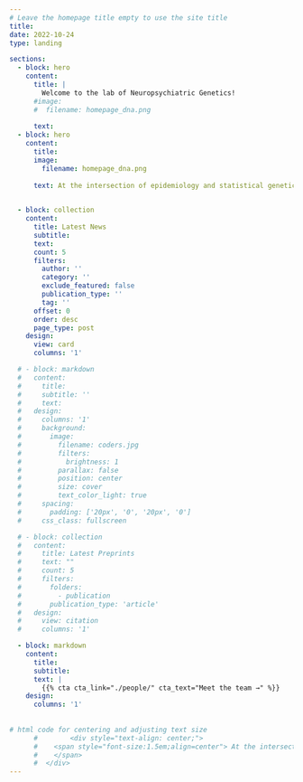 ```yaml
---
# Leave the homepage title empty to use the site title
title:
date: 2022-10-24
type: landing

sections:
  - block: hero
    content:
      title: |
        Welcome to the lab of Neuropsychiatric Genetics!
      #image:
      #  filename: homepage_dna.png
      
      text: 
  - block: hero
    content:
      title: 
      image:
        filename: homepage_dna.png
      
      text: At the intersection of epidemiology and statistical genetics, our lab investigates the genetic basis of human complex traits, focusing on the susceptibility, severity, and progression of neuropsychiatric disorders. Our research extends to multi-omics methodologies and diverse ancestries, aiming to translate genomics research into improved healthcare and public health.

  
  - block: collection
    content:
      title: Latest News
      subtitle:
      text:
      count: 5
      filters:
        author: ''
        category: ''
        exclude_featured: false
        publication_type: ''
        tag: ''
      offset: 0
      order: desc
      page_type: post
    design:
      view: card
      columns: '1'

  # - block: markdown
  #   content:
  #     title:
  #     subtitle: ''
  #     text:
  #   design:
  #     columns: '1'
  #     background:
  #       image: 
  #         filename: coders.jpg
  #         filters:
  #           brightness: 1
  #         parallax: false
  #         position: center
  #         size: cover
  #         text_color_light: true
  #     spacing:
  #       padding: ['20px', '0', '20px', '0']
  #     css_class: fullscreen

  # - block: collection
  #   content:
  #     title: Latest Preprints
  #     text: ""
  #     count: 5
  #     filters:
  #       folders:
  #         - publication
  #       publication_type: 'article'
  #   design:
  #     view: citation
  #     columns: '1'

  - block: markdown
    content:
      title:
      subtitle:
      text: |
        {{% cta cta_link="./people/" cta_text="Meet the team →" %}}
    design:
      columns: '1'
      
      
# html code for centering and adjusting text size
      #        <div style="text-align: center;">
      #    <span style="font-size:1.5em;align=center"> At the intersection of epidemiology and statistical genetics, our lab investigates the genetic basis of human complex traits, focusing on the susceptibility, severity, and progression of neuropsychiatric disorders. Our research extends to multi-omics methodologies and diverse ancestries, aiming to translate genomics research into improved healthcare and public health.
      #    </span>
      #  </div>
---
```

